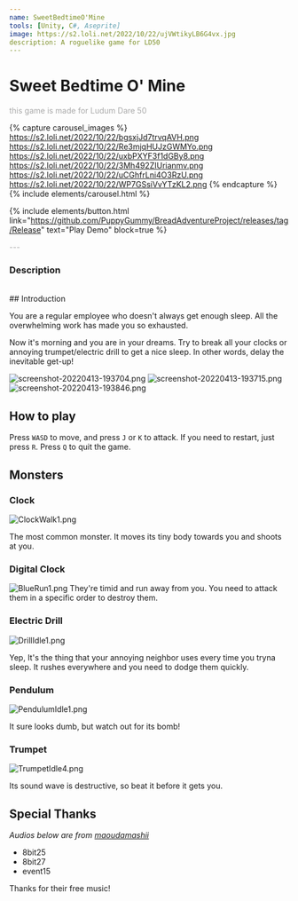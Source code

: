 ```yaml
---
name: SweetBedtimeO'Mine
tools: [Unity, C#, Aseprite]
image: https://s2.loli.net/2022/10/22/ujVWtikyLB6G4vx.jpg
description: A roguelike game for LD50
---
```


# Sweet Bedtime O' Mine

<p style="color:DarkGrey">
this game is made for Ludum Dare 50</p>

{% capture carousel_images %}
https://s2.loli.net/2022/10/22/bgsxjJd7trvqAVH.png
https://s2.loli.net/2022/10/22/Re3mjqHUJzGWMYo.png
https://s2.loli.net/2022/10/22/uxbPXYF3f1dGBy8.png
https://s2.loli.net/2022/10/22/3Mh492ZIUrianmv.png
https://s2.loli.net/2022/10/22/uCGhfrLni4O3RzU.png
https://s2.loli.net/2022/10/22/WP7GSsiVvYTzKL2.png
{% endcapture %}
{% include elements/carousel.html %}

{% include elements/button.html link="https://github.com/PuppyGummy/BreadAdventureProject/releases/tag/Release" text="Play Demo" block=true %}

<p class="text-center" style="color:DarkGrey">
---
</p>

<h3 class="text-center"> 
Description
</h3>
<br>
## Introduction

You are a regular employee who doesn't always get enough sleep. All the overwhelming work has made you so exhausted.

Now it's morning and you are in your dreams. Try to break all your clocks or annoying trumpet/electric drill to get a nice sleep. In other words, delay the inevitable get-up!

![screenshot-20220413-193704.png](///raw/a34/f3/z/4df75.png)
![screenshot-20220413-193715.png](///raw/a34/f3/z/4df76.png)
![screenshot-20220413-193846.png](///raw/a34/f3/z/4df77.png)

## How to play

Press `WASD` to move, and press `J` or `K` to attack. If you need to restart, just press `R`. Press `Q` to quit the game.

## Monsters

### Clock

![ClockWalk1.png](///raw/a34/f3/z/4df73.png)

The most common monster. It moves its tiny body towards you and shoots at you.

### Digital Clock

![BlueRun1.png](///raw/a34/f3/z/4df72.png)
They're timid and run away from you. You need to attack them in a specific order to destroy them.

### Electric Drill

![DrillIdle1.png](///raw/a34/f3/z/4df70.png)

Yep, It's the thing that your annoying neighbor uses every time you tryna sleep. It rushes everywhere and you need to dodge them quickly.

### Pendulum

![PendulumIdle1.png](///raw/a34/f3/z/4df6f.png)

It sure looks dumb, but watch out for its bomb!

### Trumpet

![TrumpetIdle4.png](///raw/a34/f3/z/4df71.png)

Its sound wave is destructive, so beat it before it gets you.

## Special Thanks

*Audios below are from [maoudamashii](https://maou.audio/)*
- 8bit25
- 8bit27
- event15

Thanks for their free music!